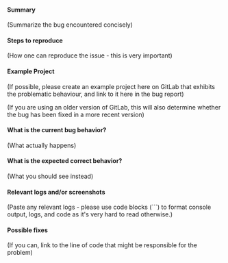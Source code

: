 #### Summary

(Summarize the bug encountered concisely)


#### Steps to reproduce

(How one can reproduce the issue - this is very important)


#### Example Project

(If possible, please create an example project here on GitLab that exhibits the problematic behaviour, and link to it here in the bug report)

(If you are using an older version of GitLab, this will also determine whether the bug has been fixed in a more recent version)


#### What is the current bug behavior?

(What actually happens)


#### What is the expected correct behavior?

(What you should see instead)


#### Relevant logs and/or screenshots

(Paste any relevant logs - please use code blocks (```) to format console output,
logs, and code as it's very hard to read otherwise.)


#### Possible fixes

(If you can, link to the line of code that might be responsible for the problem)
